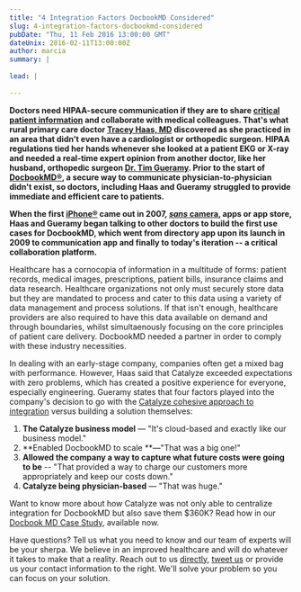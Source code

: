 ```yaml
---
title: "4 Integration Factors DocbookMD Considered"
slug: 4-integration-factors-docbookmd-considered
pubDate: "Thu, 11 Feb 2016 13:00:00 GMT"
dateUnix: 2016-02-11T13:00:00Z
author: marcia
summary: |
    
lead: |
    
---
```

**Doctors need HIPAA-secure communication if they are to share [critical patient information][1] and collaborate with medical colleagues. That's what rural primary care doctor [Tracey Haas, MD][2] discovered as she practiced in an area that didn't even have a cardiologist or orthopedic surgeon. HIPAA regulations tied her hands whenever she looked at a patient EKG or X-ray and needed a real-time expert opinion from another doctor, like her husband, orthopedic surgeon [Dr. Tim Gueramy][3]. Prior to the start of [DocbookMD®][4], a secure way to communicate physician-to-physician didn't exist, so doctors, including Haas and Gueramy struggled to provide immediate and efficient care to patients.**

**When the first [iPhone®][5] came out in 2007, [_sans_][6][ camera][6], apps or app store, Haas and Gueramy began talking to other doctors to build the first use cases for DocbookMD, which went from directory app upon its launch in 2009 to communication app and finally to today's iteration -- a critical collaboration platform.**

Healthcare has a cornocopia of information in a multitude of forms: patient records, medical images, prescriptions, patient bills, insurance claims and data research. Healthcare organizations not only must securely store data but they are mandated to process and cater to this data using a variety of data management and process solutions. If that isn't enough, healthcare providers are also required to have this data available on demand and through boundaries, whilst simultaenously focusing on the core principles of patient care delivery. DocbookMD needed a partner in order to comply with these industry necessities.

In dealing with an early-stage company, companies often get a mixed bag with performance. However, Haas said that Catalyze exceeded expectations with zero problems, which has created a positive experience for everyone, especially engineering. Gueramy states that four factors played into the company's decision to go with the [Catalyze cohesive approach to integration][7] versus building a solution themselves:

1. **The Catalyze business model** — "It's cloud-based and exactly like our business model."
2. **Enabled DocbookMD to scale **—"That was a big one!"
3. **Allowed the company a way to capture what future costs were going to be** \-- "That provided a way to charge our customers more appropriately and keep our costs down."
4. **Catalyze being physician-based** — "That was huge."

Want to know more about how Catalyze was not only able to centralize integration for DocbookMD but also save them $360K? Read how in our [Docbook MD Case Study][8], available now.

Have questions? Tell us what you need to know and our team of experts will be your sherpa. We believe in an improved healthcare and will do whatever it takes to make that a reality. Reach out to us [directly][9], [tweet us][10] or provide us your contact information to the right. We'll solve your problem so you can focus on your solution.

[1]: https://catalyze.io/learn/what-is-protected-health-information-or-phi
[2]: https://www.linkedin.com/in/tracey-haas-do-mph-23ba5054
[3]: https://www.linkedin.com/in/tim-gueramy-a702311a
[4]: https://www.docbookmd.com/
[5]: http://www.apple.com/iphone/
[6]: http://www.sansmirror.com/
[7]: https://catalyze.io/redpoint
[8]: https://catalyze.io/customers/docbookmd
[9]: mailto:hello@catalyze.io
[10]: https://twitter.com/catalyzeio
